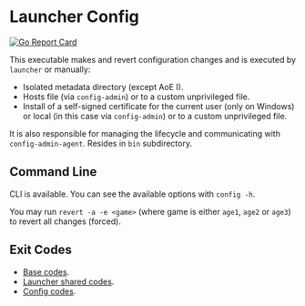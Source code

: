 # Launcher Config

[![Go Report Card](https://goreportcard.com/badge/github.com/luskaner/ageLANServer/launcher-config)](https://goreportcard.com/report/github.com/luskaner/ageLANServer/launcher-config)

This executable makes and revert configuration changes and is executed by `launcher` or manually:

- Isolated metadata directory (except AoE I).
- Hosts file (via `config-admin`) or to a custom unprivileged file.
- Install of a self-signed certificate for the current user (only on Windows) or local (in this case via
  `config-admin`) or to a custom unprivileged file.

It is also responsible for managing the lifecycle and communicating with `config-admin-agent`.
Resides in `bin` subdirectory.

## Command Line

CLI is available. You can see the available options with
`config -h`.

You may run `revert -a -e <game>` (where game is either `age1`, `age2` or `age3`) to revert all changes (forced).

## Exit Codes

* [Base codes](../common/errors.go).
* [Launcher shared codes](../launcher-common/errors.go).
* [Config codes](internal/errors.go).
